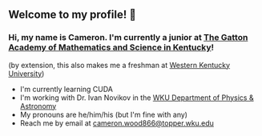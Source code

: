 ## Welcome to my profile! 👋

<!--
**cameron-gams/cameron-gams** is a ✨ _special_ ✨ repository because its `README.md` (this file) appears on your GitHub profile.

Here are some ideas to get you started:

- 🔭 I’m currently working on ...
- 🌱 I’m currently learning ...
- 👯 I’m looking to collaborate on ...
- 🤔 I’m looking for help with ...
- 💬 Ask me about ...
- 📫 How to reach me: ...
- 😄 Pronouns: ...
- ⚡ Fun fact: ...
-->

### Hi, my name is Cameron. I'm currently a junior at [The Gatton Academy of Mathematics and Science in Kentucky](wku.edu/academy)!
(by extension, this also makes me a freshman at [Western Kentucky University](wku.edu))

- I'm currently learning CUDA
- I'm working with Dr. Ivan Novikov in the [WKU Department of Physics & Astronomy](wku.edu/physics)
- My pronouns are he/him/his (but I'm fine with any)
- Reach me by email at [cameron.wood866@topper.wku.edu](mailto:cameron.wood866@topper.wku.edu)
